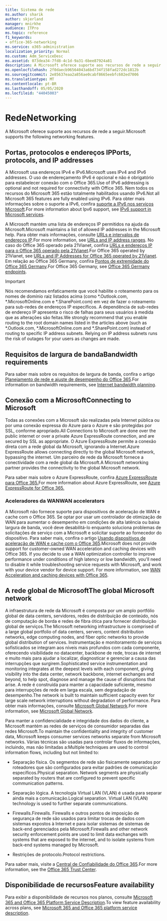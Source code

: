 ```yaml
---
title: Sistema de rede
ms.author: sharik
author: skjerland
manager: mnirkhe
audience: ITPro
ms.topic: reference
f1_keywords:
- office-365-networking
ms.service: o365-administration
localization_priority: Normal
ms.custom: Adm_ServiceDesc
ms.assetid: 073dea34-7fd8-4c1d-9a31-6bee87924a81
description: A Microsoft oferece suporte aos recursos de rede a seguir.
ms.openlocfilehash: 2f0daecb96564043a6bd734f158fad272dc1812b
ms.sourcegitcommit: 2e85637eaa2a856ae0cabf8665eebfc602ed7006
ms.translationtype: MT
ms.contentlocale: pt-BR
ms.lasthandoff: 05/05/2020
ms.locfileid: "44045003"
---
```

# <a name="networking"></a><span data-ttu-id="c9163-103">Rede</span><span class="sxs-lookup"><span data-stu-id="c9163-103">Networking</span></span>

<span data-ttu-id="c9163-104">A Microsoft oferece suporte aos recursos de rede a seguir.</span><span class="sxs-lookup"><span data-stu-id="c9163-104">Microsoft supports the following networking features.</span></span>
  
## <a name="ports-protocols-and-ip-addresses"></a><span data-ttu-id="c9163-105">Portas, protocolos e endereços IP</span><span class="sxs-lookup"><span data-stu-id="c9163-105">Ports, protocols, and IP addresses</span></span>

<span data-ttu-id="c9163-106">A Microsoft usa endereços IPv4 e IPv6.</span><span class="sxs-lookup"><span data-stu-id="c9163-106">Microsoft uses IPv4 and IPv6 addresses.</span></span> <span data-ttu-id="c9163-107">O uso de endereçamento IPv6 é opcional e não é obrigatório para estabelecer conexão com o Office 365.</span><span class="sxs-lookup"><span data-stu-id="c9163-107">Use of IPv6 addressing is optional and not required for connectivity with Office 365.</span></span> <span data-ttu-id="c9163-108">Nem todos os recursos do Microsoft 365 estão totalmente habilitados usando IPv6.</span><span class="sxs-lookup"><span data-stu-id="c9163-108">Not all Microsoft 365 features are fully enabled using IPv6.</span></span> <span data-ttu-id="c9163-109">Para obter mais informações sobre o suporte a IPv6, confira [suporte a IPv6 nos serviços Microsoft](https://docs.microsoft.com/office365/enterprise/ipv6-support).</span><span class="sxs-lookup"><span data-stu-id="c9163-109">For more information about Ipv6 support, see [IPv6 support in Microsoft services](https://docs.microsoft.com/office365/enterprise/ipv6-support).</span></span>
  
<span data-ttu-id="c9163-110">A Microsoft mantém uma lista de endereços IP permitidos na ajuda da Microsoft.</span><span class="sxs-lookup"><span data-stu-id="c9163-110">Microsoft maintains a list of allowed IP addresses in the Microsoft help.</span></span> <span data-ttu-id="c9163-111">Para obter mais informações, consulte [URLs e intervalos de endereços IP](https://docs.microsoft.com/office365/enterprise/urls-and-ip-address-ranges).</span><span class="sxs-lookup"><span data-stu-id="c9163-111">For more information, see [URLs and IP address ranges](https://docs.microsoft.com/office365/enterprise/urls-and-ip-address-ranges).</span></span> <span data-ttu-id="c9163-112">No caso do Office 365 operado pela 21Vianet, confira [URLs e endereços IP para o Office 365 operado pela 21Vianet](https://docs.microsoft.com/office365/enterprise/managing-office-365-endpoints).</span><span class="sxs-lookup"><span data-stu-id="c9163-112">For Office 365 operated by 21Vianet, see [URLs and IP Addresses for Office 365 operated by 21Vianet](https://docs.microsoft.com/office365/enterprise/managing-office-365-endpoints).</span></span> <span data-ttu-id="c9163-113">Em relação ao Office 365 Germany, confira [Pontos de extremidade do Office 365 Germany](https://support.office.com/article/Office-365-Germany-endpoints-8a113a50-0071-4155-bb8e-eba5a8dbd4c8).</span><span class="sxs-lookup"><span data-stu-id="c9163-113">For Office 365 Germany, see [Office 365 Germany endpoints](https://support.office.com/article/Office-365-Germany-endpoints-8a113a50-0071-4155-bb8e-eba5a8dbd4c8).</span></span>
  
> [!IMPORTANT]
> <span data-ttu-id="c9163-p103">Nós recomendamos enfaticamente que você habilite o roteamento para os nomes de domínio raiz listados acima (como \*.Outlook.com, \*.MicrosoftOnline.com e \*.SharePoint.com) em vez de fazer o roteamento para sub-redes de endereços IP específicos. A dependência de sub-redes de endereço IP apresenta o risco de falhas para seus usuários à medida que as alterações são feitas.</span><span class="sxs-lookup"><span data-stu-id="c9163-p103">We strongly recommend that you enable routing to the root domain names listed in the articles above (such as \*.Outlook.com, \*.MicrosoftOnline.com and \*.SharePoint.com) instead of routing to specific IP address subnets. Relying on IP address subnets runs the risk of outages for your users as changes are made.</span></span> 
  
## <a name="bandwidth-requirements"></a><span data-ttu-id="c9163-116">Requisitos de largura de banda</span><span class="sxs-lookup"><span data-stu-id="c9163-116">Bandwidth requirements</span></span>

<span data-ttu-id="c9163-117">Para saber mais sobre os requisitos de largura de banda, confira o artigo [Planejamento de rede e ajuste de desempenho do Office 365](https://docs.microsoft.com/office365/enterprise/network-planning-and-performance).</span><span class="sxs-lookup"><span data-stu-id="c9163-117">For information on bandwidth requirements, see [Internet bandwidth planning](https://docs.microsoft.com/office365/enterprise/network-planning-and-performance).</span></span>
  
## <a name="connecting-to-microsoft"></a><span data-ttu-id="c9163-118">Conexão com a Microsoft</span><span class="sxs-lookup"><span data-stu-id="c9163-118">Connecting to Microsoft</span></span>

<span data-ttu-id="c9163-119">Todas as conexões com a Microsoft são realizadas pela Internet pública ou por uma conexão expressa do Azure para o Azure e são protegidas por SSL, conforme apropriado.</span><span class="sxs-lookup"><span data-stu-id="c9163-119">All Connections to Microsoft are done over the public internet or over a private Azure ExpressRoute connection, and are secured by SSL as appropriate.</span></span> <span data-ttu-id="c9163-120">O Azure ExpressRoute permite a conexão direta com a rede global da Microsoft, ignorando a Internet.</span><span class="sxs-lookup"><span data-stu-id="c9163-120">Azure ExpressRoute allows connecting directly to the global Microsoft network, bypassing the internet.</span></span> <span data-ttu-id="c9163-121">Um parceiro de rede da Microsoft fornece a conectividade com a rede global da Microsoft.</span><span class="sxs-lookup"><span data-stu-id="c9163-121">A Microsoft networking partner provides the connectivity to the global Microsoft network.</span></span>
  
<span data-ttu-id="c9163-122">Para saber mais sobre o Azure ExpressRoute, confira [Azure ExpressRoute para Office 365.](https://aka.ms/expressrouteoffice365)</span><span class="sxs-lookup"><span data-stu-id="c9163-122">For more information about Azure ExpressRoute, see [Azure ExpressRoute for Office 365.](https://aka.ms/expressrouteoffice365)</span></span>
  
### <a name="wan-accelerators"></a><span data-ttu-id="c9163-123">Aceleradores da WAN</span><span class="sxs-lookup"><span data-stu-id="c9163-123">WAN accelerators</span></span>

<span data-ttu-id="c9163-p105">A Microsoft não fornece suporte para dispositivos de aceleração de WAN e cache com o Office 365. Se optar por usar um controlador de otimização de WAN para aumentar o desempenho em condições de alta latência ou baixa largura de banda, você deve desabilitá-lo enquanto soluciona problemas de solicitações de serviço com a Microsoft e solicitar suporte ao fornecedor do dispositivo. Para saber mais, confira o artigo [Usando dispositivos de aceleração de WAN e cache com o Office 365](https://support.microsoft.com/help/2690045/using-third-party-network-devices-or-solutions-with-office-365).</span><span class="sxs-lookup"><span data-stu-id="c9163-p105">Microsoft does not provide support for customer-owned WAN acceleration and caching devices with Office 365. If you decide to use a WAN optimization controller to improve performance under conditions of high latency or low bandwidth, you'll need to disable it while troubleshooting service requests with Microsoft, and work with your device vendor for device support. For more information, see [WAN Acceleration and caching devices with Office 365](https://support.microsoft.com/help/2690045/using-third-party-network-devices-or-solutions-with-office-365).</span></span>
  
## <a name="the-global-microsoft-network"></a><span data-ttu-id="c9163-127">A rede global de Microsoft</span><span class="sxs-lookup"><span data-stu-id="c9163-127">The global Microsoft network</span></span>

<span data-ttu-id="c9163-128">A infraestrutura de rede da Microsoft é composta por um amplo portfólio global de data centers, servidores, redes de distribuição de conteúdo, nós de computação de borda e redes de fibra ótica para fornecer distribuição global de serviços.</span><span class="sxs-lookup"><span data-stu-id="c9163-128">The Microsoft networking infrastructure is comprised of a large global portfolio of data centers, servers, content distribution networks, edge computing nodes, and fiber optic networks to provide global distribution of services.</span></span> <span data-ttu-id="c9163-129">Instrumentação e monitoramento de serviços sofisticados se integram aos níveis mais profundos com cada componente, oferecendo visibilidade no datacenter, backbone de rede, trocas de internet e muito mais para ajudar a localizar, diagnosticar e gerenciar a causa das interrupções que surgirem.</span><span class="sxs-lookup"><span data-stu-id="c9163-129">Sophisticated service instrumentation and monitoring integrates at the deepest levels with each component, giving visibility into the data center, network backbone, internet exchanges and beyond, to help spot, diagnose and manage the cause of disruptions that arise.</span></span> <span data-ttu-id="c9163-130">A rede é construída para manter a capacidade suficiente, mesmo para interrupções de rede em larga escala, sem degradação de desempenho.</span><span class="sxs-lookup"><span data-stu-id="c9163-130">The network is built to maintain sufficient capacity even for large scale network interruptions without degradation of performance.</span></span> <span data-ttu-id="c9163-131">Para obter mais informações, consulte [Microsoft Global Network](https://docs.microsoft.com/azure/networking/microsoft-global-network).</span><span class="sxs-lookup"><span data-stu-id="c9163-131">For more information, see [Microsoft Global Network](https://docs.microsoft.com/azure/networking/microsoft-global-network).</span></span> 
  
<span data-ttu-id="c9163-132">Para manter a confidencialidade e integridade dos dados do cliente, a Microsoft mantém as redes de serviços de consumidor separadas das redes Microsoft.</span><span class="sxs-lookup"><span data-stu-id="c9163-132">To maintain the confidentiality and integrity of customer data, Microsoft keeps consumer services networks separate from Microsoft networks.</span></span> <span data-ttu-id="c9163-133">Várias técnicas são usadas para controlar fluxos de informações, incluindo, mas não limitadas a:</span><span class="sxs-lookup"><span data-stu-id="c9163-133">Multiple techniques are used to control information flows, including but not limited to:</span></span>
  
- <span data-ttu-id="c9163-p108">Separação física. Os segmentos de rede são fisicamente separados por roteadores que são configurados para evitar padrões de comunicação específicos.</span><span class="sxs-lookup"><span data-stu-id="c9163-p108">Physical separation. Network segments are physically separated by routers that are configured to prevent specific communication patterns.</span></span>
    
- <span data-ttu-id="c9163-p109">Separação lógica. A tecnologia Virtual LAN (VLAN) é usada para separar ainda mais a comunicação.</span><span class="sxs-lookup"><span data-stu-id="c9163-p109">Logical separation. Virtual LAN (VLAN) technology is used to further separate communications.</span></span>
    
- <span data-ttu-id="c9163-138">Firewalls.</span><span class="sxs-lookup"><span data-stu-id="c9163-138">Firewalls.</span></span> <span data-ttu-id="c9163-139">Firewalls e outros pontos de imposição de segurança de rede são usados para limitar trocas de dados com sistemas expostos à Internet e para isolar sistemas de sistemas de back-end gerenciados pela Microsoft.</span><span class="sxs-lookup"><span data-stu-id="c9163-139">Firewalls and other network security enforcement points are used to limit data exchanges with systems that are exposed to the internet, and to isolate systems from back-end systems managed by Microsoft.</span></span> 
    
- <span data-ttu-id="c9163-140">Restrições de protocolo.</span><span class="sxs-lookup"><span data-stu-id="c9163-140">Protocol restrictions.</span></span>
    
<span data-ttu-id="c9163-141">Para saber mais, visite a [Central de Confiabilidade do Office 365](https://www.microsoft.com/trust-center).</span><span class="sxs-lookup"><span data-stu-id="c9163-141">For more information, see the [Office 365 Trust Center](https://www.microsoft.com/trust-center).</span></span> 
  
## <a name="feature-availability"></a><span data-ttu-id="c9163-142">Disponibilidade de recursos</span><span class="sxs-lookup"><span data-stu-id="c9163-142">Feature availability</span></span>

<span data-ttu-id="c9163-143">Para exibir a disponibilidade de recursos nos planos, consulte [Microsoft 365 and Office 365 Platform Service Description](office-365-platform-service-description.md).</span><span class="sxs-lookup"><span data-stu-id="c9163-143">To view feature availability across plans, see [Microsoft 365 and Office 365 platform service description](office-365-platform-service-description.md).</span></span>
  

